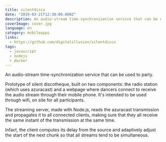 ```yaml
---
title: silentdisco
date: "2019-03-21T12:30:00.000Z"
description: An audio-stream time-synchronization service that can be used to party.
coverImage: cover.jpg
language: en
category: mobileapps
links:
  - https://github.com/digitalillusion/silentdisco
tags:
  - javascript
  - nodejs
  - docker
---
```


An audio-stream time-synchronization service that can be used to party. 

Prototype of silent discotheque, built on two components: the radio station (which uses azuracast) and a webpage where dancers connect to receive the audio stream through their mobile phone. It's intended to be used through wifi, on site for all participants.

The streaming server, made with Node.js, reads the azuracast transmission and propagates it to all connected clients, making sure that they all receive the same instant of the transmission at the same time.

Infact, the client computes its delay from the source and adaptively adjust the start of the next chunk so that all streams tend to be simultaneous.